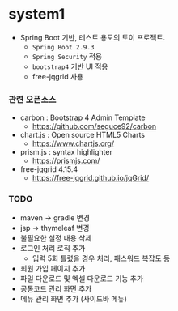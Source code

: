 # system1
- Spring Boot 기반, 테스트 용도의 토이 프로젝트.
    - `Spring Boot 2.9.3`
    - `Spring Security` 적용
    - `bootstrap4` 기반 UI 적용
    - free-jqgrid 사용

### 관련 오픈소스
- carbon : Bootstrap 4 Admin Template
    - <https://github.com/seguce92/carbon>
- chart.js : Open source HTML5 Charts
    - <https://www.chartjs.org/>
- prism.js : syntax highlighter
    - <https://prismjs.com/>
- free-jqgrid 4.15.4
    - <https://free-jqgrid.github.io/jqGrid/>

### TODO
- maven -> gradle 변경
- jsp -> thymeleaf 변경
- 불필요한 설정 내용 삭제
- 로그인 처리 로직 추가
    - 입력 5회 틀렸을 경우 처리, 패스워드 복잡도 등
- 회원 가입 페이지 추가
- 파일 다운로드 및 엑셀 다운로드 기능 추가
- 공통코드 관리 화면 추가
- 메뉴 관리 화면 추가 (사이드바 메뉴)

